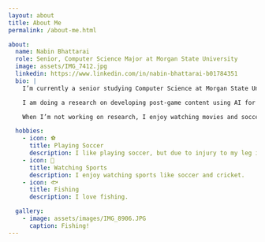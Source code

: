 ```yaml
---
layout: about
title: About Me
permalink: /about-me.html

about:
  name: Nabin Bhattarai
  role: Senior, Computer Science Major at Morgan State University
  image: assets/IMG_7412.jpg
  linkedin: https://www.linkedin.com/in/nabin-bhattarai-b01784351
  bio: |
    I’m currently a senior studying Computer Science at Morgan State University in Baltimore, MD. I expect to graduate in 2026. I am originally from Nepal and have been residing in MD, USA for past six years.

    I am doing a research on developing post-game content using AI for automated box scores and video news reports for FIFA Club World Cup 2025.

    When I’m not working on research, I enjoy watching movies and soccer.

  hobbies:
    - icon: ⚽
      title: Playing Soccer
      description: I like playing soccer, but due to injury to my leg it is hard for me to play.
    - icon: 🏏
      title: Watching Sports
      description: I enjoy watching sports like soccer and cricket.
    - icon: 🐟
      title: Fishing
      description: I love fishing.

  gallery:
    - image: assets/images/IMG_8906.JPG
      caption: Fishing!
---
```

